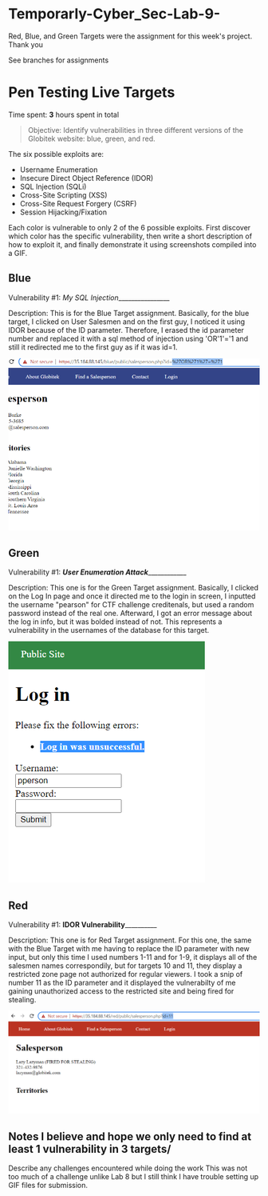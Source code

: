 # Temporarly-Cyber_Sec-Lab-9-
Red, Blue, and Green Targets were the assignment for this week's project. Thank you

See branches for assignments

# Pen Testing Live Targets

Time spent: **3** hours spent in total

> Objective: Identify vulnerabilities in three different versions of the Globitek website: blue, green, and red.

The six possible exploits are:

* Username Enumeration
* Insecure Direct Object Reference (IDOR)
* SQL Injection (SQLi)
* Cross-Site Scripting (XSS)
* Cross-Site Request Forgery (CSRF)
* Session Hijacking/Fixation

Each color is vulnerable to only 2 of the 6 possible exploits. First discover which color has the specific vulnerability, then write a short description of how to exploit it, and finally demonstrate it using screenshots compiled into a GIF.

## Blue

Vulnerability #1: _My SQL Injection_________________

Description: This is for the Blue Target assignment. Basically, for the blue target, I clicked on User Salesmen and on the first guy, I noticed it using IDOR because of the ID parameter. Therefore, I erased the id parameter number and replaced it with a sql method of injection using 'OR'1'='1 and still it redirected me to the first guy as if it was id=1.

<img src="Blue target snip.gif">


## Green

Vulnerability #1: ___User Enumeration Attack_______________

Description: This one is for the Green Target assignment. Basically, I clicked on the Log In page and once it directed me to the login in screen, I inputted the username "pearson" for CTF challenge creditenals, but used a random password instead of the real one. Afterward, I got an error message about the log in info, but it was bolded instead of not. This represents a vulnerability in the usernames of the database for this target. 

<img src="Green Target.gif">


## Red

Vulnerability #1: ____IDOR Vulnerability______________

Description: This one is for Red Target assignment. For this one, the same with the Blue Target with me having to replace the ID parameter with new input, but only this time I used numbers 1-11 and for 1-9, it displays all of the salesmen names correspondily, but for targets 10 and 11, they display a restricted zone page not authorized for regular viewers. I took a snip of number 11 as the ID parameter and it displayed the vulnerabilty of me gaining unauthorized access to the restricted site and being fired for stealing.

<img src="Red Target snip.gif">


## Notes I believe and hope we only need to find at least 1 vulnerability in 3 targets/

Describe any challenges encountered while doing the work
This was not too much of a challenge unlike Lab 8 but I still think I have trouble setting up GIF files for submission. 
